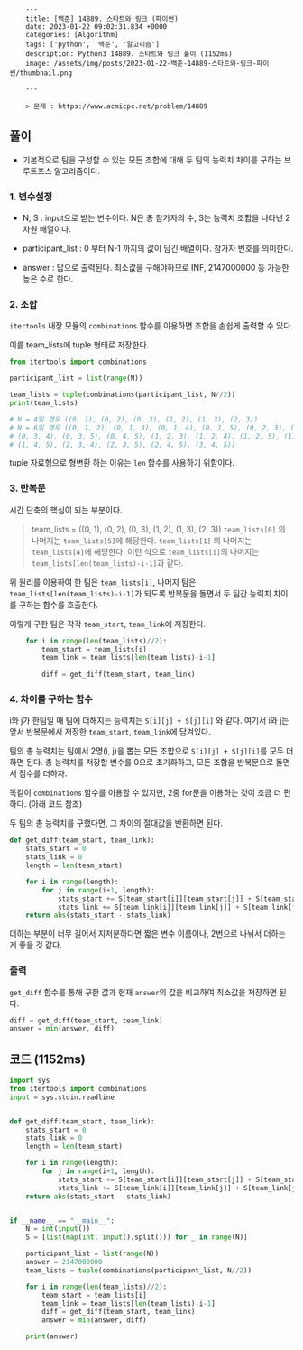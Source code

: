 

        ---
        title: [백준] 14889. 스타트와 링크 (파이썬)
        date: 2023-01-22 09:02:31.834 +0000
        categories: [Algorithm]
        tags: ['python', '백준', '알고리즘']
        description: Python3 14889. 스타트와 링크 풀이 (1152ms)
        image: /assets/img/posts/2023-01-22-백준-14889-스타트와-링크-파이썬/thumbnail.png
        
        ---

        > 문제 : https://www.acmicpc.net/problem/14889

## 풀이

- 기본적으로 팀을 구성할 수 있는 모든 조합에 대해 두 팀의 능력치 차이를 구하는 브루트포스 알고리즘이다.

### 1. 변수설정

- N, S : input으로 받는 변수이다. N은 총 참가자의 수, S는 능력치 조합을 나타낸 2차원 배열이다.

- participant_list : 0 부터 N-1 까지의 값이 담긴 배열이다. 참가자 번호를 의미한다.

- answer : 답으로 출력된다. 최소값을 구해야하므로 INF, 2147000000 등 가능한 높은 수로 한다.

### 2. 조합
`itertools` 내장 모듈의 `combinations` 함수를 이용하면 조합을 손쉽게 출력할 수 있다.

이를 team_lists에 tuple 형태로 저장한다.

```python
from itertools import combinations

participant_list = list(range(N))

team_lists = tuple(combinations(participant_list, N//2))
print(team_lists)

# N = 4일 경우 ((0, 1), (0, 2), (0, 3), (1, 2), (1, 3), (2, 3))
# N = 6일 경우 ((0, 1, 2), (0, 1, 3), (0, 1, 4), (0, 1, 5), (0, 2, 3), (0, 2, 4), (0, 2, 5), 
# (0, 3, 4), (0, 3, 5), (0, 4, 5), (1, 2, 3), (1, 2, 4), (1, 2, 5), (1, 3, 4), (1, 3, 5),
# (1, 4, 5), (2, 3, 4), (2, 3, 5), (2, 4, 5), (3, 4, 5))
```

tuple 자료형으로 형변환 하는 이유는 `len` 함수를 사용하기 위함이다.

### 3. 반복문
시간 단축의 핵심이 되는 부분이다.

> team_lists = ((0, 1), (0, 2), (0, 3), (1, 2), (1, 3), (2, 3))
> `team_lists[0]` 의 나머지는 `team_lists[5]`에 해당한다.
> `team_lists[1]` 의 나머지는 `team_lists[4]`에 해당한다.
> 이런 식으로 `team_lists[i]`의 나머지는 `team_lists[len(team_lists)-i-1]`과 같다.

위 원리를 이용하여 한 팀은 `team_lists[i]`, 나머지 팀은 `team_lists[len(team_lists)-i-1]`가 되도록 반복문을 돌면서 두 팀간 능력치 차이를 구하는 함수를 호출한다.

이렇게 구한 팀은 각각 `team_start`, `team_link`에 저장한다.

```python
    for i in range(len(team_lists)//2):
        team_start = team_lists[i]
        team_link = team_lists[len(team_lists)-i-1]
        
        diff = get_diff(team_start, team_link)
```

### 4. 차이를 구하는 함수
i와 j가 한팀일 때 팀에 더해지는 능력치는 `S[i][j] + S[j][i]` 와 같다.
여기서 i와 j는 앞서 반복문에서 저장한 `team_start`, `team_link`에 담겨있다.

팀의 총 능력치는 팀에서 2명(i, j)을 뽑는 모든 조합으로 `S[i][j] + S[j][i]`를 모두 더하면 된다.
총 능력치를 저장할 변수를 0으로 초기화하고, 모든 조합을 반복문으로 돌면서 점수를 더하자.

똑같이 `combinations` 함수를 이용할 수 있지만, 2중 for문을 이용하는 것이 조금 더 편하다. (아래 코드 참조)

두 팀의 총 능력치를 구했다면, 그 차이의 절대값을 반환하면 된다.

```python
def get_diff(team_start, team_link):
    stats_start = 0
    stats_link = 0
    length = len(team_start)

    for i in range(length):
        for j in range(i+1, length):
            stats_start += S[team_start[i]][team_start[j]] + S[team_start[j]][team_start[i]]
            stats_link += S[team_link[i]][team_link[j]] + S[team_link[j]][team_link[i]]
    return abs(stats_start - stats_link)
```

더하는 부분이 너무 길어서 지저분하다면 짧은 변수 이름이나, 2번으로 나눠서 더하는 게 좋을 것 같다.

### 출력

`get_diff` 함수를 통해 구한 값과 현재 `answer`의 값을 비교하여 최소값을 저장하면 된다.

```python
diff = get_diff(team_start, team_link)
answer = min(answer, diff)
```

## 코드 (1152ms)

```python
import sys
from itertools import combinations
input = sys.stdin.readline


def get_diff(team_start, team_link):
    stats_start = 0
    stats_link = 0
    length = len(team_start)

    for i in range(length):
        for j in range(i+1, length):
            stats_start += S[team_start[i]][team_start[j]] + S[team_start[j]][team_start[i]]
            stats_link += S[team_link[i]][team_link[j]] + S[team_link[j]][team_link[i]]
    return abs(stats_start - stats_link)


if __name__ == "__main__":
    N = int(input())
    S = [list(map(int, input().split())) for _ in range(N)]

    participant_list = list(range(N))
    answer = 2147000000
    team_lists = tuple(combinations(participant_list, N//2))

    for i in range(len(team_lists)//2):
        team_start = team_lists[i]
        team_link = team_lists[len(team_lists)-i-1]
        diff = get_diff(team_start, team_link)
        answer = min(answer, diff)

    print(answer)
```


        